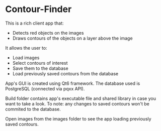# Contour-Finder

This is a rich client app that:
* Detects red objects on the images
* Draws contours of the objects on a layer above the image

It allows the user to:
* Load images
* Select contours of interest
* Save them to the database
* Load previously saved contours from the database

App's GUI is created using Qt6 framework. The database used is PostgreSQL (connected via pqxx API).

Build folder contains app's executable file and shared library in case you want to take a look.
To note: any changes to saved contours won't be commited to the database.

Open images from the images folder to see the app loading previously saved contours.
